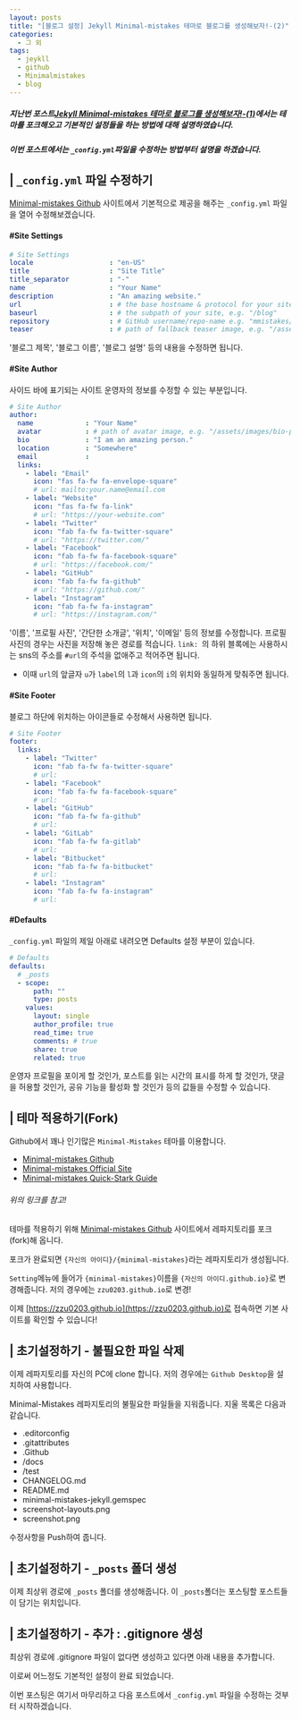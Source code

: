 ```yaml
---
layout: posts
title: "[블로그 설정] Jekyll Minimal-mistakes 테마로 블로그를 생성해보자!-(2)"
categories:
  - 그 외
tags:
  - jeykll
  - github
  - Minimalmistakes
  - blog
---
```

##### 지난번 포스트[Jekyll Minimal-mistakes 테마로 블로그를 생성해보자!-(1)](https://zzu0203.github.io/%EA%B7%B8%20%EC%99%B8/blog1/)에서는 테마를 포크해오고 기본적인 설정들을 하는 방법에 대해 설명하였습니다.
##### 이번 포스트에서는 `_config.yml`파일을 수정하는 방법부터 설명을 하겠습니다.

## | `_config.yml` 파일 수정하기
[Minimal-mistakes Github](https://github.com/mmistakes/minimal-mistakes) 사이트에서 기본적으로 제공을 해주는 `_config.yml` 파일을 열어 수정해보겠습니다.

#### #Site Settings

```yaml
# Site Settings
locale                   : "en-US"
title                    : "Site Title"
title_separator          : "-"
name                     : "Your Name"
description              : "An amazing website."
url                      : # the base hostname & protocol for your site e.g. "https://mmistakes.github.io"
baseurl                  : # the subpath of your site, e.g. "/blog"
repository               : # GitHub username/repo-name e.g. "mmistakes/minimal-mistakes"
teaser                   : # path of fallback teaser image, e.g. "/assets/images/500x300.png"
```
'블로그 제목', '블로그 이름', '블로그 설명' 등의 내용을 수정하면 됩니다.

#### #Site Author

사이드 바에 표기되는 사이트 운영자의 정보를 수정할 수 있는 부분입니다.

```yaml
# Site Author
author:
  name             : "Your Name"
  avatar           : # path of avatar image, e.g. "/assets/images/bio-photo.jpg"
  bio              : "I am an amazing person."
  location         : "Somewhere"
  email            :
  links:
    - label: "Email"
      icon: "fas fa-fw fa-envelope-square"
      # url: mailto:your.name@email.com
    - label: "Website"
      icon: "fas fa-fw fa-link"
      # url: "https://your-website.com"
    - label: "Twitter"
      icon: "fab fa-fw fa-twitter-square"
      # url: "https://twitter.com/"
    - label: "Facebook"
      icon: "fab fa-fw fa-facebook-square"
      # url: "https://facebook.com/"
    - label: "GitHub"
      icon: "fab fa-fw fa-github"
      # url: "https://github.com/"
    - label: "Instagram"
      icon: "fab fa-fw fa-instagram"
      # url: "https://instagram.com/"
```
'이름', '프로필 사진', '간단한 소개글', '위치', '이메일' 등의 정보를 수정합니다.
프로필 사진의 경우는 사진을 저장해 놓은 경로를 적습니다.
`link: `의 하위 블록에는 사용하시는 sns의 주소를 `#url`의 주석을 없애주고 적어주면 됩니다.
* 이때 `url`의 앞글자 `u`가 `label`의 `l`과 `icon`의 `i`의 위치와 동일하게 맞춰주면 됩니다.

#### #Site Footer

블로그 하단에 위치하는 아이콘들로 수정해서 사용하면 됩니다.

```yaml
# Site Footer
footer:
  links:
    - label: "Twitter"
      icon: "fab fa-fw fa-twitter-square"
      # url:
    - label: "Facebook"
      icon: "fab fa-fw fa-facebook-square"
      # url:
    - label: "GitHub"
      icon: "fab fa-fw fa-github"
      # url:
    - label: "GitLab"
      icon: "fab fa-fw fa-gitlab"
      # url:
    - label: "Bitbucket"
      icon: "fab fa-fw fa-bitbucket"
      # url:
    - label: "Instagram"
      icon: "fab fa-fw fa-instagram"
      # url:
```

#### #Defaults

`_config.yml` 파일의 제일 아래로 내려오면 Defaults 설정 부분이 있습니다.

```yaml
# Defaults
defaults:
  # _posts
  - scope:
      path: ""
      type: posts
    values:
      layout: single
      author_profile: true
      read_time: true
      comments: # true
      share: true
      related: true
```

운영자 프로필을 포이게 할 것인가, 포스트를 읽는 시간의 표시를 하게 할 것인가, 댓글을 허용할 것인가, 공유 기능을 활성화 할 것인가 등의 값들을 수정할 수 있습니다.


## | 테마 적용하기(Fork)
Github에서 꽤나 인기많은 `Minimal-Mistakes` 테마를 이용합니다.  
  * [Minimal-mistakes Github](https://github.com/mmistakes/minimal-mistakes)
  * [Minimal-mistakes Official Site](https://mmistakes.github.io/minimal-mistakes/)
  * [Minimal-mistakes Quick-Stark Guide](https://mmistakes.github.io/minimal-mistakes/docs/quick-start-guide/)  
###### 위의 링크를 참고!

테마를 적용하기 위해 [Minimal-mistakes Github](https://github.com/mmistakes/minimal-mistakes) 사이트에서 레파지토리를 포크(fork)해 옵니다.

포크가 완료되면 `{자신의 아이디}/{minimal-mistakes}`라는 레파지토리가 생성됩니다.

`Setting`메뉴에 들어가 `{minimal-mistakes}`이름을 `{자신의 아이디.github.io}`로 변경해줍니다.
저의 경우에는 `zzu0203.github.io`로 변경!

이제 [https://zzu0203.github.io](https://zzu0203.github.io)로 접속하면 기본 사이트를 확인할 수 있습니다!

## | 초기설정하기 - 불필요한 파일 삭제
이제 레파지토리를 자신의 PC에 clone 합니다.
저의 경우에는 `Github Desktop`을 설치하여 사용합니다.

Minimal-Mistakes 레파지토리의 불필요한 파일들을 지워줍니다. 지울 목록은 다음과 같습니다.
* .editorconfig
* .gitattributes
* .Github
* /docs
* /test
* CHANGELOG.md
* README.md
* minimal-mistakes-jekyll.gemspec
* screenshot-layouts.png
* screenshot.png

수정사항을 Push하여 줍니다.

## | 초기설정하기 - `_posts` 폴더 생성
이제 최상위 경로에 `_posts` 폴더를 생성해줍니다. 이 `_posts`폴더는 포스팅할 포스트들이 담기는 위치입니다.

## | 초기설정하기 - 추가 : .gitignore 생성
최상위 경로에 .gitignore 파일이 없다면 생성하고 있다면 아래 내용을 추가합니다.


이로써 어느정도 기본적인 설정이 완료 되었습니다.

이번 포스팅은 여기서 마무리하고 다음 포스트에서 `_config.yml` 파일을 수정하는 것부터 시작하겠습니다.
